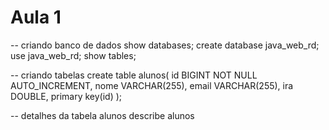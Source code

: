 # Aula 1

-- criando banco de dados
show databases;
create database java_web_rd;
use java_web_rd;
show tables;

-- criando tabelas
create table alunos( id BIGINT NOT NULL AUTO_INCREMENT, nome VARCHAR(255), email VARCHAR(255), ira DOUBLE, primary key(id)  );

-- detalhes da tabela alunos
describe alunos
